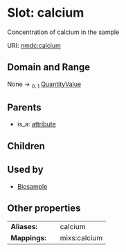 
# Slot: calcium


Concentration of calcium in the sample

URI: [nmdc:calcium](https://microbiomedata/meta/calcium)


## Domain and Range

None &#8594;  <sub>0..1</sub> [QuantityValue](QuantityValue.md)

## Parents

 *  is_a: [attribute](attribute.md)

## Children


## Used by

 * [Biosample](Biosample.md)

## Other properties

|  |  |  |
| --- | --- | --- |
| **Aliases:** | | calcium |
| **Mappings:** | | mixs:calcium |


